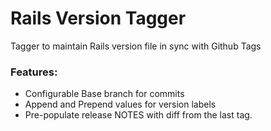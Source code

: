 # Rails Version Tagger
Tagger to maintain Rails version file in sync with Github Tags

### Features: 

- Configurable Base branch for commits
- Append and Prepend values for version labels
- Pre-populate release NOTES with diff from the last tag.

